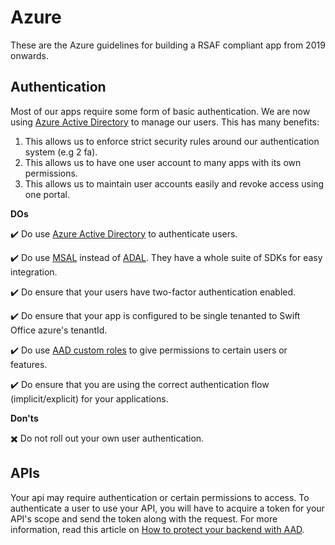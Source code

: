 # Azure

These are the Azure guidelines for building a RSAF compliant app from 2019 onwards.

## Authentication

Most of our apps require some form of basic authentication. We are now using [Azure Active Directory](https://docs.microsoft.com/en-us/azure/active-directory/fundamentals/active-directory-whatis) to manage our users. This has many benefits: 

1. This allows us to enforce strict security rules around our authentication system (e.g 2 fa).
2. This allows us to have one user account to many apps with its own permissions.
3. This allows us to maintain user accounts easily and revoke access using one portal.

**DOs**

:heavy_check_mark: Do use [Azure Active Directory](https://docs.microsoft.com/en-us/azure/active-directory/fundamentals/active-directory-whatis) to authenticate users.

:heavy_check_mark: Do use [MSAL](https://docs.microsoft.com/en-us/azure/active-directory/develop/msal-overview) instead of [ADAL](https://docs.microsoft.com/en-us/azure/active-directory/develop/active-directory-authentication-libraries). They have a whole suite of SDKs for easy integration.

:heavy_check_mark: Do ensure that your users have two-factor authentication enabled.

:heavy_check_mark: Do ensure that your app is configured to be single tenanted to Swift Office azure's tenantId.

:heavy_check_mark: Do use [AAD custom roles](https://docs.microsoft.com/en-us/azure/active-directory/users-groups-roles/roles-create-custom) to give permissions to certain users or features.

:heavy_check_mark: Do ensure that you are using the correct authentication flow (implicit/explicit) for your applications.

**Don'ts**

:heavy_multiplication_x: Do not roll out your own user authentication.

## APIs

Your api may require authentication or certain permissions to access. To authenticate a user to use your API, you will have to acquire a token for your API's scope and send the token along with the request. For more information, read this article on [How to protect your backend with AAD](https://docs.microsoft.com/en-us/azure/api-management/api-management-howto-protect-backend-with-aad).

